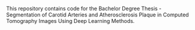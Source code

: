 This repository contains code for the Bachelor Degree Thesis - Segmentation of Carotid Arteries and Atherosclerosis Plaque in Computed Tomography Images Using Deep Learning Methods.
